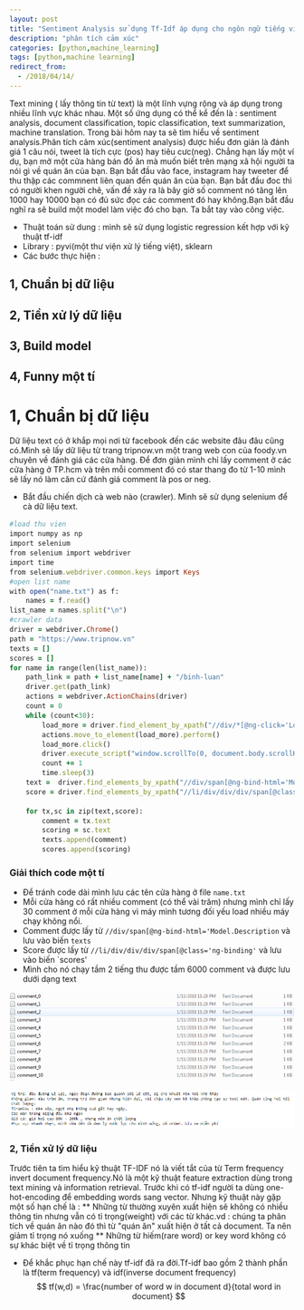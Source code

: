 ```yaml
---
layout: post
title: "Sentiment Analysis sử dụng Tf-Idf áp dụng cho ngôn ngữ tiếng việt "
description: "phân tích cảm xúc"
categories: [python,machine_learning]
tags: [python,machine learning]
redirect_from:
  - /2018/04/14/
---
```

Text mining ( lấy thông tin từ text) là một lĩnh vựng rộng và áp dụng trong nhiều lĩnh vực khác nhau. Một số ứng dụng có thể kể đến là :
sentiment analysis, document classification, topic classification, text summarization, machine translation. Trong bài hôm nay ta sẽ tìm
hiểu về sentiment analysis.Phân tích cảm xúc(sentiment analysis) được hiểu đơn giản là đánh giá 1 câu nói, tweet là tích cực (pos) hay tiêu cưc(neg). Chẳng hạn lấy một ví dụ, bạn mở một cửa hàng bán đồ ăn mà muốn biết trên mạng xã hội người ta nói gì về quán ăn của bạn.
Bạn bắt đầu vào face, instagram hay tweeter để thu thập các commnent liên quan đến quán ăn của bạn. Bạn bắt đầu đoc thì có người khen người chê, vấn đề xảy ra là bây giờ số comment nó tăng lên 1000 hay 10000 bạn có đủ sức đọc các comment đó hay không.Bạn bắt đầu nghĩ ra sẽ build một model làm việc đó cho bạn. Ta bắt tay vào công việc.
* Thuật toán sử dung : mình sẽ sử dụng logistic regression kết hợp với kỹ thuật tf-idf
* Library : pyvi(một thư viện xử lý tiếng việt), sklearn
* Các bước thực hiện :
## 1, Chuẩn bị dữ liệu
## 2, Tiền xử lý dữ liệu
## 3, Build model
## 4, Funny một tí
# 1, Chuẩn bị dữ liệu
Dữ liệu text có ở khắp mọi nơi từ facebook đến các website đâu đâu cũng có.Mình sẽ lấy dữ liệu từ trang tripnow.vn một trang web con của foody.vn chuyên về đánh giá các cửa hàng. Để đơn giản mình chỉ lấy comment ở các cửa hàng ở TP.hcm và trên mỗi comment đó có star thang đo từ 1-10 mình sẽ lấy nó làm căn cứ đánh giá comment là pos or neg.
* Bắt đầu chiến dịch cà web nào (crawler). Mình sẽ sử dụng selenium để cà dữ liệu text.
~~~ ruby
#load thu vien
import numpy as np
import selenium
from selenium import webdriver
import time
from selenium.webdriver.common.keys import Keys
#open list name
with open("name.txt") as f:
    names = f.read()
list_name = names.split("\n")
#crawler data
driver = webdriver.Chrome()
path = "https://www.tripnow.vn"
texts = []
scores = []
for name in range(len(list_name)):
    path_link = path + list_name[name] + "/binh-luan"
    driver.get(path_link)
    actions = webdriver.ActionChains(driver)
    count = 0
    while (count<30):
        load_more = driver.find_element_by_xpath("//div/*[@ng-click='LoadMore()']")
        actions.move_to_element(load_more).perform()
        load_more.click()
        driver.execute_script("window.scrollTo(0, document.body.scrollHeight);")
        count += 1   
        time.sleep(3)
    text =  driver.find_elements_by_xpath("//div/span[@ng-bind-html='Model.Description']")
    score = driver.find_elements_by_xpath("//li/div/div/div/span[@class='ng-binding']")

    for tx,sc in zip(text,score):
        comment = tx.text
        scoring = sc.text
        texts.append(comment)
        scores.append(scoring)
 ~~~
  ### Giải thích code một tí
  * Để tránh code dài mình lưu các tên cửa hàng ở file `name.txt`
  * Mỗi cửa hàng có rất nhiều comment (có thể vài trăm) nhưng mình chỉ lấy 30 comment ở mỗi cửa hàng vì máy mình tương đối yếu load
  nhiều máy chạy không nổi.
  * Comment được lấy từ `//div/span[@ng-bind-html='Model.Description` và lưu vào biến `texts`
  * Score được lấy từ `//li/div/div/div/span[@class='ng-binding'` và lưu vào biến `scores'
  * Mình cho nó chạy tầm 2 tiếng thu được tầm 6000 comment và được lưu dưới dạng text
  
  ![text](/assets/images/text.jpg)
  
   ![text1](/assets/images/text1.jpg) 
### 2, Tiền xử lý dữ liệu
Trước tiên ta tìm hiểu kỹ thuật TF-IDF nó là viết tắt của từ Term frequency invert document frequency.Nó là một kỹ thuật feature extraction dùng trong text mining và information retrieval. Trước khi có tf-idf người ta dùng one-hot-encoding để embedding words sang vector. Nhưng kỹ thuật này gặp một số hạn chế là :
** Những từ thường xuyên xuất hiện sẽ không có nhiều thông tin nhưng vẫn có tỉ trọng(weight) với các từ khác.vd : chúng ta phân tích về
quán ăn nào đó thì từ "quán ăn" xuất hiện ở tất cả document. Ta nên giảm tỉ trọng nó xuống
** Những từ hiếm(rare word) or key word không có sự khác biệt về tỉ trọng thông tin
* Để khắc phục hạn chế này tf-idf đã ra đời.Tf-idf bao gồm 2 thành phần là tf(term frequency) và idf(inverse document frequency)
$$
tf(w,d) = \frac{number of word w in document d}{total word in document}
$$

